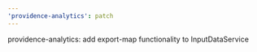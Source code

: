 ```yaml
---
'providence-analytics': patch
---
```


providence-analytics: add export-map functionality to InputDataService

